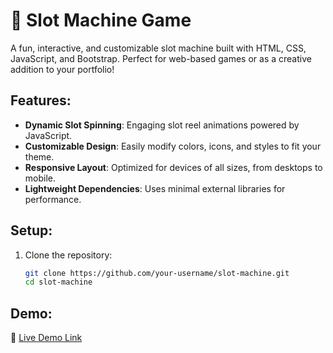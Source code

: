 # 🎰 Slot Machine Game

A fun, interactive, and customizable slot machine built with HTML, CSS, JavaScript, and Bootstrap. Perfect for web-based games or as a creative addition to your portfolio!

## Features:
- **Dynamic Slot Spinning**: Engaging slot reel animations powered by JavaScript.
- **Customizable Design**: Easily modify colors, icons, and styles to fit your theme.
- **Responsive Layout**: Optimized for devices of all sizes, from desktops to mobile.
- **Lightweight Dependencies**: Uses minimal external libraries for performance.

## Setup:
1. Clone the repository:  
   ```bash
   git clone https://github.com/your-username/slot-machine.git
   cd slot-machine
## Demo:
🚀 [Live Demo Link]([[https://FlowerGodzilla.github.io/slot-machin]](https://flowergodzilla.github.io/slots/))

